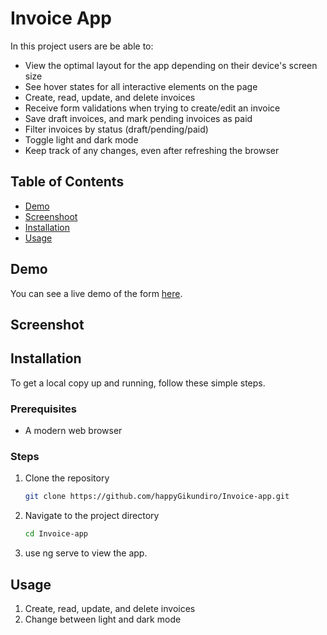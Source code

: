 # Invoice App

In this project users are be able to:

- View the optimal layout for the app depending on their device's screen size
- See hover states for all interactive elements on the page
- Create, read, update, and delete invoices
- Receive form validations when trying to create/edit an invoice
- Save draft invoices, and mark pending invoices as paid
- Filter invoices by status (draft/pending/paid)
- Toggle light and dark mode
- Keep track of any changes, even after refreshing the browser


## Table of Contents
- [Demo]()
- [Screenshoot](#screenshot)
- [Installation](#installation)
- [Usage](#usage)

## Demo
You can see a live demo of the form [here]().


## Screenshot

<!-- ![Screenshot 2024-08-22 082659](https://github.com/user-attachments/assets/cc30f501-ff14-4d9d-a2b8-155644a1191f) -->

## Installation
To get a local copy up and running, follow these simple steps.

### Prerequisites
- A modern web browser

### Steps
1. Clone the repository
   ```sh
   git clone https://github.com/happyGikundiro/Invoice-app.git
2. Navigate to the project directory
   ```sh
   cd Invoice-app
3. use ng serve to view the app.

## Usage
1. Create, read, update, and delete invoices
2. Change between light and dark mode


